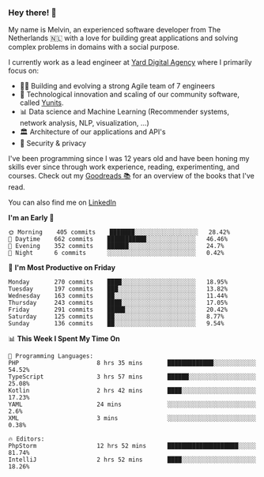 ### Hey there! 👋

My name is Melvin, an experienced software developer from The Netherlands 🇳🇱 with a love for building great applications and solving complex problems in domains with a social purpose. 

I currently work as a lead engineer at [Yard Digital Agency](https://github.com/yardinternet) where I primarily focus on:

* 👏🏼 Building and evolving a strong Agile team of 7 engineers
* 🚀 Technological innovation and scaling of our community software, called [Yunits](https://www.yunits.com/).
* 📊 Data science and Machine Learning (Recommender systems, network analysis, NLP, visualization, ...)
* 🏛 Architecture of our applications and API's
* 🔐 Security & privacy

I've been programming since I was 12 years old and have been honing my skills ever since through work experience, reading, experimenting, and courses.
Check out my [Goodreads 📚](https://goodreads.com/melvinkoopmans) for an overview of the books that I've read. 

You can also find me on [LinkedIn](https://www.linkedin.com/in/melvinkoopmans)

<!--START_SECTION:waka-->
**I'm an Early 🐤** 

```text
🌞 Morning    405 commits    ███████░░░░░░░░░░░░░░░░░░   28.42% 
🌆 Daytime    662 commits    ███████████░░░░░░░░░░░░░░   46.46% 
🌃 Evening    352 commits    ██████░░░░░░░░░░░░░░░░░░░   24.7% 
🌙 Night      6 commits      ░░░░░░░░░░░░░░░░░░░░░░░░░   0.42%

```
📅 **I'm Most Productive on Friday** 

```text
Monday       270 commits    ████░░░░░░░░░░░░░░░░░░░░░   18.95% 
Tuesday      197 commits    ███░░░░░░░░░░░░░░░░░░░░░░   13.82% 
Wednesday    163 commits    ██░░░░░░░░░░░░░░░░░░░░░░░   11.44% 
Thursday     243 commits    ████░░░░░░░░░░░░░░░░░░░░░   17.05% 
Friday       291 commits    █████░░░░░░░░░░░░░░░░░░░░   20.42% 
Saturday     125 commits    ██░░░░░░░░░░░░░░░░░░░░░░░   8.77% 
Sunday       136 commits    ██░░░░░░░░░░░░░░░░░░░░░░░   9.54%

```


📊 **This Week I Spent My Time On** 

```text
💬 Programming Languages: 
PHP                      8 hrs 35 mins       █████████████░░░░░░░░░░░░   54.52% 
TypeScript               3 hrs 57 mins       ██████░░░░░░░░░░░░░░░░░░░   25.08% 
Kotlin                   2 hrs 42 mins       ████░░░░░░░░░░░░░░░░░░░░░   17.23% 
YAML                     24 mins             ░░░░░░░░░░░░░░░░░░░░░░░░░   2.6% 
XML                      3 mins              ░░░░░░░░░░░░░░░░░░░░░░░░░   0.38%

🔥 Editors: 
PhpStorm                 12 hrs 52 mins      ████████████████████░░░░░   81.74% 
IntelliJ                 2 hrs 52 mins       ████░░░░░░░░░░░░░░░░░░░░░   18.26%

```


<!--END_SECTION:waka-->
